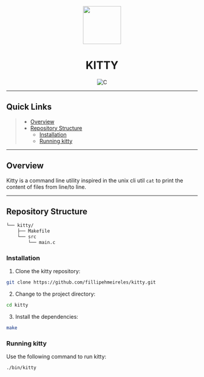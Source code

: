 <p align="center">
  <img src="https://cdn-icons-png.flaticon.com/512/6295/6295417.png" width="100" />
</p>
<p align="center">
    <h1 align="center">KITTY</h1>
</p>
<p align="center">
	<img src="https://img.shields.io/badge/C-A8B9CC.svg?style=flat&logo=C&logoColor=black" alt="C">
</p>
<hr>

##  Quick Links

> - [ Overview](#-overview)
> - [ Repository Structure](#-repository-structure)
>   - [ Installation](#-installation)
>   - [ Running kitty](#-running-kitty)
---

##  Overview

Kitty is a command line utility inspired in the unix cli util `cat` to print the content of files from line/to line.

---
##  Repository Structure

```sh
└── kitty/
    ├── Makefile
    └── src
        └── main.c
```


###  Installation

1. Clone the kitty repository:

```sh
git clone https://github.com/fillipehmeireles/kitty.git
```

2. Change to the project directory:

```sh
cd kitty
```

3. Install the dependencies:

```sh
make
```

###  Running kitty

Use the following command to run kitty:

```sh
./bin/kitty
```

